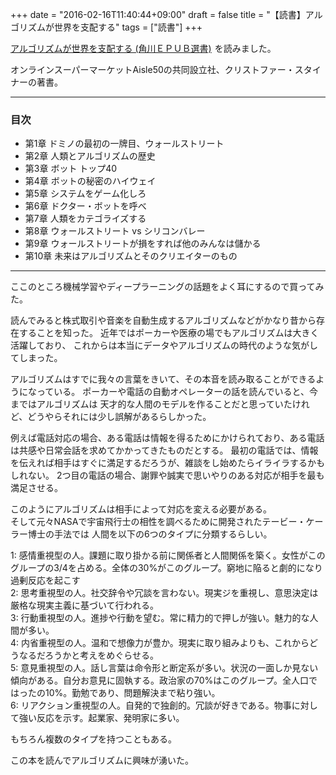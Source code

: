 +++
date = "2016-02-16T11:40:44+09:00"
draft = false
title = "【読書】アルゴリズムが世界を支配する"
tags = ["読書"]
+++

<a rel="nofollow" href="http://www.amazon.co.jp/gp/product/B00FMI2XIW/ref=as_li_qf_sp_asin_tl?ie=UTF8&camp=247&creative=1211&creativeASIN=B00FMI2XIW&linkCode=as2&tag=kotazi-22">アルゴリズムが世界を支配する (角川ＥＰＵＢ選書)</a><img src="http://ir-jp.amazon-adsystem.com/e/ir?t=kotazi-22&l=as2&o=9&a=B00FMI2XIW" width="1" height="1" border="0" alt="" style="border:none !important; margin:0px !important;" />
を読みました。

オンラインスーパーマーケットAisle50の共同設立社、クリストファー・スタイナーの著書。

<hr>

### 目次

- 第1章 ドミノの最初の一牌目、ウォールストリート
- 第2章 人類とアルゴリズムの歴史
- 第3章 ボット トップ40
- 第4章 ボットの秘密のハイウェイ
- 第5章 システムをゲーム化しろ
- 第6章 ドクター・ボットを呼べ
- 第7章 人類をカテゴライズする
- 第8章 ウォールストリート vs シリコンバレー
- 第9章 ウォールストリートが損をすれば他のみんなは儲かる
- 第10章 未来はアルゴリズムとそのクリエイターのもの

<hr>

ここのところ機械学習やディープラーニングの話題をよく耳にするので買ってみた。

読んでみると株式取引や音楽を自動生成するアルゴリズムなどがかなり昔から存在することを知った。
近年ではポーカーや医療の場でもアルゴリズムは大きく活躍しており、
これからは本当にデータやアルゴリズムの時代のような気がしてしまった。

アルゴリズムはすでに我々の言葉をきいて、その本音を読み取ることができるようになっている。
ポーカーや電話の自動オペレーターの話を読んでいると、今まではアルゴリズムは
天才的な人間のモデルを作ることだと思っていたけれど、どうやらそれには少し誤解があるらしかった。

例えば電話対応の場合、ある電話は情報を得るためにかけられており、ある電話は共感や日常会話を求めてかかってきたものだとする。
最初の電話では、情報を伝えれば相手はすぐに満足するだろうが、雑談をし始めたらイライラするかもしれない。
2つ目の電話の場合、謝罪や誠実で思いやりのある対応が相手を最も満足させる。

このようにアルゴリズムは相手によって対応を変える必要がある。  
そして元々NASAで宇宙飛行士の相性を調べるために開発されたテービー・ケーラー博士の手法では
人間を以下の6つのタイプに分類するらしい。

1: 感情重視型の人。課題に取り掛かる前に関係者と人間関係を築く。女性がこのグループの3/4を占める。全体の30%がこのグループ。窮地に陥ると劇的になり過剰反応を起こす  
2: 思考重視型の人。社交辞令や冗談を言わない。現実ジを重視し、意思決定は厳格な現実主義に基づいて行われる。  
3: 行動重視型の人。進捗や行動を望む。常に精力的で押しが強い。魅力的な人間が多い。  
4: 内省重視型の人。温和で想像力が豊か。現実に取り組みよりも、これからどうなるだろうかと考えをめぐらせる。  
5: 意見重視型の人。話し言葉は命令形と断定系が多い。状況の一面しか見ない傾向がある。自分お意見に固執する。政治家の70%はこのグループ。全人口ではったの10%。勤勉であり、問題解決まで粘り強い。  
6: リアクション重視型の人。自発的で独創的。冗談が好きである。物事に対して強い反応を示す。起業家、発明家に多い。

もちろん複数のタイプを持つこともある。

この本を読んでアルゴリズムに興味が湧いた。
